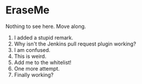 EraseMe
=======
Nothing to see here.  Move along.

1. I added a stupid remark.
2. Why isn't the Jenkins pull request plugin working?
3. I am confused.
4. This is weird.
5. Add me to the whitelist!
6. One more attempt.
7. Finally working?
